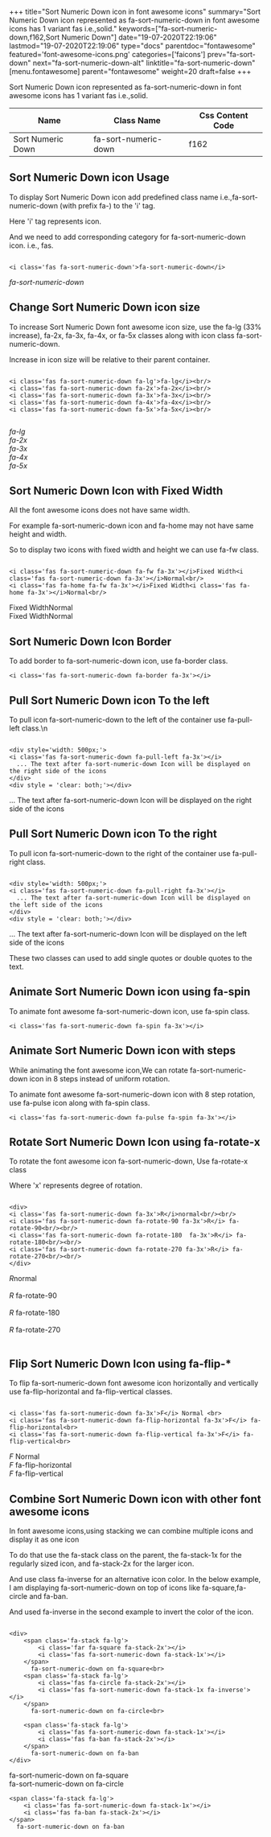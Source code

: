 +++
title="Sort Numeric Down icon in font awesome icons"
summary="Sort Numeric Down icon represented as fa-sort-numeric-down in font awesome icons has 1 variant fas i.e.,solid."
keywords=["fa-sort-numeric-down,f162,Sort Numeric Down"]
date="19-07-2020T22:19:06"
lastmod="19-07-2020T22:19:06"
type="docs"
parentdoc="fontawesome"
featured='font-awesome-icons.png'
categories=['faicons']
prev="fa-sort-down"
next="fa-sort-numeric-down-alt"
linktitle="fa-sort-numeric-down"
[menu.fontawesome]
parent="fontawesome"
weight=20
draft=false
+++


Sort Numeric Down icon represented as fa-sort-numeric-down in font awesome icons has 1 variant fas i.e.,solid.

<div class='table-responsive'><table class='table'><thead><tr><th>Name</th><th>Class Name</th><th>Css Content Code</th></tr></thead><tbody><tr><td>Sort Numeric Down</td><td>fa-sort-numeric-down</td><td>f162</td></tr></tbody></table></div>



## Sort Numeric Down icon Usage

To display Sort Numeric Down icon add predefined class name i.e.,fa-sort-numeric-down (with prefix fa-) to the 'i' tag.

Here 'i' tag represents icon.

And we need to add corresponding category for fa-sort-numeric-down icon. i.e., fas.


```

<i class='fas fa-sort-numeric-down'>fa-sort-numeric-down</i>
```

<i class='fas fa-sort-numeric-down'>fa-sort-numeric-down</i>




## Change Sort Numeric Down icon size
To increase Sort Numeric Down font awesome icon size, use the fa-lg (33% increase), fa-2x, fa-3x, fa-4x, or fa-5x classes along with icon class fa-sort-numeric-down.

Increase in icon size will be relative to their parent container. 

```

<i class='fas fa-sort-numeric-down fa-lg'>fa-lg</i><br/>
<i class='fas fa-sort-numeric-down fa-2x'>fa-2x</i><br/>
<i class='fas fa-sort-numeric-down fa-3x'>fa-3x</i><br/>
<i class='fas fa-sort-numeric-down fa-4x'>fa-4x</i><br/>
<i class='fas fa-sort-numeric-down fa-5x'>fa-5x</i><br/>
            
```

<i class='fas fa-sort-numeric-down fa-lg'>fa-lg</i><br/>
<i class='fas fa-sort-numeric-down fa-2x'>fa-2x</i><br/>
<i class='fas fa-sort-numeric-down fa-3x'>fa-3x</i><br/>
<i class='fas fa-sort-numeric-down fa-4x'>fa-4x</i><br/>
<i class='fas fa-sort-numeric-down fa-5x'>fa-5x</i><br/>
            



## Sort Numeric Down Icon with Fixed Width 

All the font awesome icons does not have same width.

For example fa-sort-numeric-down icon and fa-home may not have same height and width.

So to display two icons with fixed width and height we can use fa-fw class.


```

<i class='fas fa-sort-numeric-down fa-fw fa-3x'></i>Fixed Width<i class='fas fa-sort-numeric-down fa-3x'></i>Normal<br/>
<i class='fas fa-home fa-fw fa-3x'></i>Fixed Width<i class='fas fa-home fa-3x'></i>Normal<br/>
```

<i class='fas fa-sort-numeric-down fa-fw fa-3x'></i>Fixed Width<i class='fas fa-sort-numeric-down fa-3x'></i>Normal<br/>
<i class='fas fa-home fa-fw fa-3x'></i>Fixed Width<i class='fas fa-home fa-3x'></i>Normal<br/>



## Sort Numeric Down Icon Border 

To add border to fa-sort-numeric-down icon, use fa-border class.


```
<i class='fas fa-sort-numeric-down fa-border fa-3x'></i>

```
<i class='fas fa-sort-numeric-down fa-border fa-3x'></i>





## Pull Sort Numeric Down icon To the left

To pull icon fa-sort-numeric-down to the left of the container use fa-pull-left class.\n

```

<div style='width: 500px;'>
<i class='fas fa-sort-numeric-down fa-pull-left fa-3x'></i>
  ... The text after fa-sort-numeric-down Icon will be displayed on the right side of the icons
</div>
<div style = 'clear: both;'></div>
```

<div style='width: 500px;'>
<i class='fas fa-sort-numeric-down fa-pull-left fa-3x'></i>
  ... The text after fa-sort-numeric-down Icon will be displayed on the right side of the icons
</div>
<div style = 'clear: both;'></div>




## Pull Sort Numeric Down icon To the right
To pull icon fa-sort-numeric-down to the right of the container use fa-pull-right class.

```

<div style='width: 500px;'>
<i class='fas fa-sort-numeric-down fa-pull-right fa-3x'></i>
  ... The text after fa-sort-numeric-down Icon will be displayed on the left side of the icons
</div>
<div style = 'clear: both;'></div>
```

<div style='width: 500px;'>
<i class='fas fa-sort-numeric-down fa-pull-right fa-3x'></i>
  ... The text after fa-sort-numeric-down Icon will be displayed on the left side of the icons
</div>
<div style = 'clear: both;'></div>

These two classes can used to add single quotes or double quotes to the text.


## Animate Sort Numeric Down icon using fa-spin
To animate font awesome fa-sort-numeric-down icon, use fa-spin class.

```
<i class='fas fa-sort-numeric-down fa-spin fa-3x'></i>
```
<i class='fas fa-sort-numeric-down fa-spin fa-3x'></i>




## Animate Sort Numeric Down icon with steps
While animating the font awesome icon,We can rotate fa-sort-numeric-down icon in 8 steps instead of uniform rotation.

To animate font awesome fa-sort-numeric-down icon with 8 step rotation, use fa-pulse icon along with fa-spin class.


```
<i class='fas fa-sort-numeric-down fa-pulse fa-spin fa-3x'></i>

```
<i class='fas fa-sort-numeric-down fa-pulse fa-spin fa-3x'></i>





## Rotate Sort Numeric Down Icon using fa-rotate-x
To rotate the font awesome icon fa-sort-numeric-down, Use fa-rotate-x class

Where 'x' represents degree of rotation.


```

<div>
<i class='fas fa-sort-numeric-down fa-3x'>R</i>normal<br/><br/>
<i class='fas fa-sort-numeric-down fa-rotate-90 fa-3x'>R</i> fa-rotate-90<br/><br/> 
<i class='fas fa-sort-numeric-down fa-rotate-180  fa-3x'>R</i> fa-rotate-180<br/><br/> 
<i class='fas fa-sort-numeric-down fa-rotate-270 fa-3x'>R</i> fa-rotate-270<br/><br/>
</div>
```

<div>
<i class='fas fa-sort-numeric-down fa-3x'>R</i>normal<br/><br/>
<i class='fas fa-sort-numeric-down fa-rotate-90 fa-3x'>R</i> fa-rotate-90<br/><br/> 
<i class='fas fa-sort-numeric-down fa-rotate-180  fa-3x'>R</i> fa-rotate-180<br/><br/> 
<i class='fas fa-sort-numeric-down fa-rotate-270 fa-3x'>R</i> fa-rotate-270<br/><br/>
</div>




## Flip Sort Numeric Down Icon using fa-flip-*
To flip fa-sort-numeric-down font awesome icon horizontally and vertically use fa-flip-horizontal and fa-flip-vertical classes. 

```

<i class='fas fa-sort-numeric-down fa-3x'>F</i> Normal <br>
<i class='fas fa-sort-numeric-down fa-flip-horizontal fa-3x'>F</i> fa-flip-horizontal<br>
<i class='fas fa-sort-numeric-down fa-flip-vertical fa-3x'>F</i> fa-flip-vertical<br>
```

<i class='fas fa-sort-numeric-down fa-3x'>F</i> Normal <br>
<i class='fas fa-sort-numeric-down fa-flip-horizontal fa-3x'>F</i> fa-flip-horizontal<br>
<i class='fas fa-sort-numeric-down fa-flip-vertical fa-3x'>F</i> fa-flip-vertical<br>




## Combine Sort Numeric Down icon with other font awesome icons
In font awesome icons,using stacking we can combine multiple icons and display it as one icon 

To do that use the fa-stack class on the parent, the fa-stack-1x for the regularly sized icon, and fa-stack-2x for the larger icon.

And use class fa-inverse for an alternative icon color. 
In the below example, I am displaying fa-sort-numeric-down on top of icons like fa-square,fa-circle and fa-ban.

And used fa-inverse in the second example to invert the color of the icon.

```

<div>
    <span class='fa-stack fa-lg'>
        <i class='far fa-square fa-stack-2x'></i>
        <i class='fas fa-sort-numeric-down fa-stack-1x'></i>
    </span>
      fa-sort-numeric-down on fa-square<br>
    <span class='fa-stack fa-lg'>
        <i class='fas fa-circle fa-stack-2x'></i>
        <i class='fas fa-sort-numeric-down fa-stack-1x fa-inverse'></i>
    </span>
      fa-sort-numeric-down on fa-circle<br>

    <span class='fa-stack fa-lg'>
        <i class='fas fa-sort-numeric-down fa-stack-1x'></i>
        <i class='fas fa-ban fa-stack-2x'></i>
    </span>
      fa-sort-numeric-down on fa-ban
</div>
```

<div>
    <span class='fa-stack fa-lg'>
        <i class='far fa-square fa-stack-2x'></i>
        <i class='fas fa-sort-numeric-down fa-stack-1x'></i>
    </span>
      fa-sort-numeric-down on fa-square<br>
    <span class='fa-stack fa-lg'>
        <i class='fas fa-circle fa-stack-2x'></i>
        <i class='fas fa-sort-numeric-down fa-stack-1x fa-inverse'></i>
    </span>
      fa-sort-numeric-down on fa-circle<br>

    <span class='fa-stack fa-lg'>
        <i class='fas fa-sort-numeric-down fa-stack-1x'></i>
        <i class='fas fa-ban fa-stack-2x'></i>
    </span>
      fa-sort-numeric-down on fa-ban
</div>






